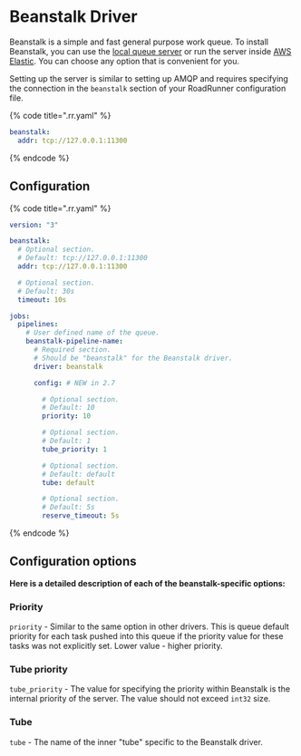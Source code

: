 # Beanstalk Driver

Beanstalk is a simple and fast general purpose work queue. To install Beanstalk, you can use
the [local queue server](https://github.com/beanstalkd/beanstalkd) or run the server
inside [AWS Elastic](https://aws.amazon.com/elasticbeanstalk/). You can choose any option that is convenient for you.

Setting up the server is similar to setting up AMQP and requires specifying the connection in the `beanstalk` section of
your RoadRunner configuration file.

{% code title=".rr.yaml" %}

```yaml
beanstalk:
  addr: tcp://127.0.0.1:11300
```

{% endcode %}

## Configuration

{% code title=".rr.yaml" %}

```yaml .rr.yaml
version: "3"

beanstalk:
  # Optional section.
  # Default: tcp://127.0.0.1:11300
  addr: tcp://127.0.0.1:11300

  # Optional section.
  # Default: 30s
  timeout: 10s

jobs:
  pipelines:
    # User defined name of the queue.
    beanstalk-pipeline-name:
      # Required section.
      # Should be "beanstalk" for the Beanstalk driver.
      driver: beanstalk

      config: # NEW in 2.7

        # Optional section.
        # Default: 10
        priority: 10

        # Optional section.
        # Default: 1
        tube_priority: 1

        # Optional section.
        # Default: default
        tube: default

        # Optional section.
        # Default: 5s
        reserve_timeout: 5s
```

{% endcode %}

## Configuration options

**Here is a detailed description of each of the beanstalk-specific options:**

### Priority

`priority` - Similar to the same option in other drivers. This is queue default priority for each task pushed into this
queue if the priority value for these tasks was not explicitly set. Lower value - higher priority.

### Tube priority

`tube_priority` - The value for specifying the priority within Beanstalk is the internal priority of the server. The
value should not exceed `int32` size.

### Tube

`tube` - The name of the inner "tube" specific to the Beanstalk driver.
